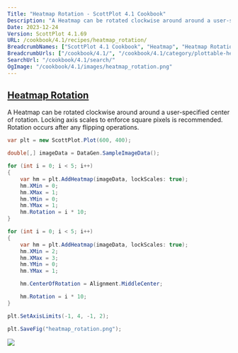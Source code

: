 ```yaml
---
Title: "Heatmap Rotation - ScottPlot 4.1 Cookbook"
Description: "A Heatmap can be rotated clockwise around around a user-specified center of rotation. Locking axis scales to enforce square pixels is recommended. Rotation occurs after any flipping operations."
Date: 2023-12-24
Version: ScottPlot 4.1.69
URL: /cookbook/4.1/recipes/heatmap_rotation/
BreadcrumbNames: ["ScottPlot 4.1 Cookbook", "Heatmap", "Heatmap Rotation"]
BreadcrumbUrls: ["/cookbook/4.1/", "/cookbook/4.1/category/plottable-heatmap", "/cookbook/4.1/recipes/heatmap_rotation/"]
SearchUrl: "/cookbook/4.1/search/"
OgImage: "/cookbook/4.1/images/heatmap_rotation.png"
---
```


<h2><a id='heatmap-rotation' href='/cookbook/4.1/recipes/heatmap_rotation/'>Heatmap Rotation</a></h2>

A Heatmap can be rotated clockwise around around a user-specified center of rotation. Locking axis scales to enforce square pixels is recommended. Rotation occurs after any flipping operations.

```cs
var plt = new ScottPlot.Plot(600, 400);

double[,] imageData = DataGen.SampleImageData();

for (int i = 0; i < 5; i++)
{
    var hm = plt.AddHeatmap(imageData, lockScales: true);
    hm.XMin = 0;
    hm.XMax = 1;
    hm.YMin = 0;
    hm.YMax = 1;
    hm.Rotation = i * 10;
}

for (int i = 0; i < 5; i++)
{
    var hm = plt.AddHeatmap(imageData, lockScales: true);
    hm.XMin = 2;
    hm.XMax = 3;
    hm.YMin = 0;
    hm.YMax = 1;

    hm.CenterOfRotation = Alignment.MiddleCenter;

    hm.Rotation = i * 10;
}

plt.SetAxisLimits(-1, 4, -1, 2);

plt.SaveFig("heatmap_rotation.png");
```

<img src='../../images/heatmap_rotation.png' class='d-block mx-auto my-5' />


